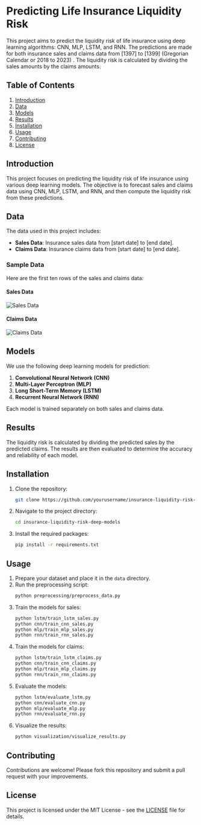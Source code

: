 # Predicting Life Insurance Liquidity Risk

This project aims to predict the liquidity risk of life insurance using deep learning algorithms: CNN, MLP, LSTM, and RNN. The predictions are made for both insurance sales and claims data from [1397] to [1399] (Gregorian Calendar or 2018 to 2023) . The liquidity risk is calculated by dividing the sales amounts by the claims amounts.

## Table of Contents

1. [Introduction](#introduction)
2. [Data](#data)
3. [Models](#models)
4. [Results](#results)
5. [Installation](#installation)
6. [Usage](#usage)
7. [Contributing](#contributing)
8. [License](#license)

## Introduction

This project focuses on predicting the liquidity risk of life insurance using various deep learning models. The objective is to forecast sales and claims data using CNN, MLP, LSTM, and RNN, and then compute the liquidity risk from these predictions.

## Data

The data used in this project includes:

- **Sales Data**: Insurance sales data from [start date] to [end date].
- **Claims Data**: Insurance claims data from [start date] to [end date].

### Sample Data

Here are the first ten rows of the sales and claims data:

#### Sales Data
![Sales Data](path/to/sales_data_image.png)

#### Claims Data
![Claims Data](path/to/claims_data_image.png)

## Models

We use the following deep learning models for prediction:

1. **Convolutional Neural Network (CNN)**
2. **Multi-Layer Perceptron (MLP)**
3. **Long Short-Term Memory (LSTM)**
4. **Recurrent Neural Network (RNN)**

Each model is trained separately on both sales and claims data.

## Results

The liquidity risk is calculated by dividing the predicted sales by the predicted claims. The results are then evaluated to determine the accuracy and reliability of each model.

## Installation

1. Clone the repository:
    ```sh
    git clone https://github.com/yourusername/insurance-liquidity-risk-deep-models.git
    ```
2. Navigate to the project directory:
    ```sh
    cd insurance-liquidity-risk-deep-models
    ```
3. Install the required packages:
    ```sh
    pip install -r requirements.txt
    ```

## Usage

1. Prepare your dataset and place it in the `data` directory.
2. Run the preprocessing script:
    ```sh
    python preprocessing/preprocess_data.py
    ```
3. Train the models for sales:
    ```sh
    python lstm/train_lstm_sales.py
    python cnn/train_cnn_sales.py
    python mlp/train_mlp_sales.py
    python rnn/train_rnn_sales.py
    ```
4. Train the models for claims:
    ```sh
    python lstm/train_lstm_claims.py
    python cnn/train_cnn_claims.py
    python mlp/train_mlp_claims.py
    python rnn/train_rnn_claims.py
    ```
5. Evaluate the models:
    ```sh
    python lstm/evaluate_lstm.py
    python cnn/evaluate_cnn.py
    python mlp/evaluate_mlp.py
    python rnn/evaluate_rnn.py
    ```
6. Visualize the results:
    ```sh
    python visualization/visualize_results.py
    ```

## Contributing

Contributions are welcome! Please fork this repository and submit a pull request with your improvements.

## License

This project is licensed under the MIT License - see the [LICENSE](LICENSE) file for details.

